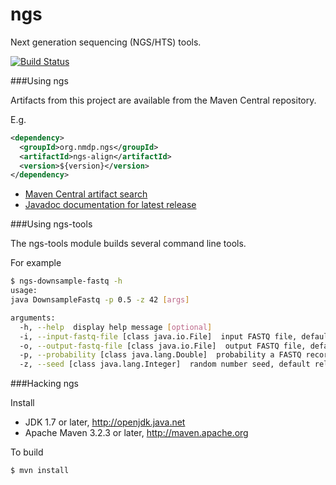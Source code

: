 ngs
===

Next generation sequencing (NGS/HTS) tools.

[![Build Status](https://travis-ci.org/nmdp-bioinformatics/ngs.svg?branch=master)](https://travis-ci.org/nmdp-bioinformatics/ngs)


###Using ngs

Artifacts from this project are available from the Maven Central repository.

E.g.
```xml
<dependency>
  <groupId>org.nmdp.ngs</groupId>
  <artifactId>ngs-align</artifactId>
  <version>${version}</version>
</dependency>
```

 * [Maven Central artifact search](http://search.maven.org/#search|ga|1|g%3A%22org.nmdp.ngs%22)
 * [Javadoc documentation for latest release](http://nmdp-bioinformatics.github.io/ngs/apidocs/1.4)


###Using ngs-tools

The ngs-tools module builds several command line tools.

For example
```bash
$ ngs-downsample-fastq -h
usage:
java DownsampleFastq -p 0.5 -z 42 [args]

arguments:
  -h, --help  display help message [optional]
  -i, --input-fastq-file [class java.io.File]  input FASTQ file, default stdin [optional]
  -o, --output-fastq-file [class java.io.File]  output FASTQ file, default stdout [optional]
  -p, --probability [class java.lang.Double]  probability a FASTQ record will be removed, [0.0-1.0] [required]
  -z, --seed [class java.lang.Integer]  random number seed, default relates to current time [optional]
```


###Hacking ngs

Install

 * JDK 1.7 or later, http://openjdk.java.net
 * Apache Maven 3.2.3 or later, http://maven.apache.org

To build

    $ mvn install